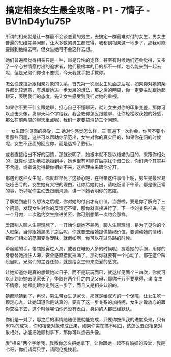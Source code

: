 # 搞定相亲女生最全攻略 - P1 - 7情子 - BV1nD4y1u75P

所谓的相亲就是让一群最不会谈恋爱的男生，去搞定一群最难对付的女生，男女生普遍的思维差异问题，让大多数的男生都觉得，我都到相亲这一地步了，那我可能要搬到绝婚去啊，但女生她可不会这样去想。

她们普遍都觉得相亲只是一种，越是异性的途径，甚至有时候她们还会觉得，又多了一个心甘情愿付出的追求者，她们最根本的目的都不一样，怎么能来到一起去呢，但是兄弟们你也不要慌，今天我就手把手教你。

怎么快速拉近跟相亲对象的关系，首先第一次跟女生见面之后呢，如果你对她的条件都比较满意，有想跟她进一步发展的想法，那之后的两周，你一定要主动跟她起聊天，表明我们的态度，先让女生感受到我们对她的重视。

如果你不要干什么跟她聊，担心自己不懂聊天，就让女生对你的印象变差，那你可以点击头像，发聊天两个字给我，我会教你怎么跟她聊，让你轻松收获她的好感，那么在前两周的聊天重点呢，我们一定要搞清楚三个问题。

一 女生跟你见面的感受，二 她对你感觉怎么样，三 普遍下一次约会，你可不要小看那些问题，这些可以帮助你示范出，女生对你的真实目的，如果你在问的时候呢，女生不正面的回应你，而是选择了敷衍。

或者直接给出不好的回馈，那就说明了，她根本就不是以结婚为目的，来跟你相处的，就算你成功地把她拒到手，她也很有可能在后期找个借口说，你们两个其实并不合适，或者说觉得跟你相处不来，这些理由来跟你分开。

那遇到这种女生呢，你就趁早死了这条心吧，在相亲这件事情上呢，男生是最容易吃哑巴亏的，女生她有大把的理由，让你给她付出，请吃饭请下午茶，那是很正常的事，所以呢你主动去跟她沟通，讲一下她表明你的态度。

了解她到底什么想法之后呢，你对她的付出才有价值，当然啦，要是你了解完了三个问题，发现女生对你的反馈还不错，那你就直接进行了，下一步的关系推进，在一个月内，二次邀约女生推进关系，你可别想第一次约会那样。

爱跟别人聊人生聊理想了，一开始你跟她不熟悉，聊人生聊理想，是为了见你的个人框架，当你跟她熟悉了之后呢，你就要去给她提供情绪价值，要调动她的情绪，把你们相处的范围变得暧昧，就例如啊，你可以在过马路的时候。

牵起她的手，带领她穿过人海，或者在电影人多的时候呢，握着她的手腕，用你的身躯替她挡住人海，安全感直接就拉满了，那对你就要有一个心动了，那在这个阶段里呢，兄弟们的主要任务，就是给女生带来恋爱的感觉。

让她知道你是真的想跟她过日子，而不是玩玩而已，就这样见面个三四次，你就可以计划带她去见家长了，争取在两个月之内见父母，那你千万不要觉得，诶 女生不情愿，她都能跟你走到这一步了，而且又是相亲认识的。

猜都能猜到了，再说，男生带女生见家长，那就是给双方的一个保障，让女生吃一颗定心丸，让她知道你是认真的，要有了这一步关系的加持呢，女生才敢放心的跟你交往下去，这个时候哪怕你还没有表白，身边的人都已经默认。

你们是一对了，那之后的事情随随便便就能完成，只要你按照我的进度条来，只有80%的成功，你和相亲对象修成正果，如果你实在搞不明白，该怎么去跟相亲对象相处，才能把她顺利拿下，那你可以点击头像。

发"相亲"两个字给我，我教你怎么把她拿下，让你跟她一起不有婚姻的殿堂，我是七哥，你们请两只手，请阿伦提找我。